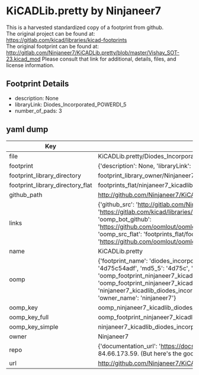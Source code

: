 # KiCADLib.pretty by Ninjaneer7  
This is a harvested standardized copy of a footprint from github.  
The original project can be found at:  
https://gitlab.com/kicad/libraries/kicad-footprints  
The original footprint can be found at:
http://gitlab.com/Ninjaneer7/KiCADLib.pretty/blob/master/Vishay_SOT-23.kicad_mod
Please consult that link for additional, details, files, and license information.  
## Footprint Details
* description: None  
* libraryLink: Diodes_Incorporated_POWERDI_5  
* number_of_pads: 3  
## yaml dump  
| Key | Value |  
| --- | --- |  
| file | KiCADLib.pretty/Diodes_Incorporated_POWERDI_5.kicad_mod |  
| footprint | {'description': None, 'libraryLink': 'Diodes_Incorporated_POWERDI_5', 'number_of_pads': 3} |  
| footprint_library_directory | footprint_library_owner/Ninjaneer7_KiCADLib.pretty |  
| footprint_library_directory_flat | footprints_flat/ninjaneer7_kicadlib_diodes_incorporated_powerdi_5/working |  
| github_path | http://github.com/Ninjaneer7/KiCADLib.pretty/blob/master/Diodes_Incorporated_POWERDI_5.kicad_mod |  
| links | {'github_src': 'http://gitlab.com/Ninjaneer7/KiCADLib.pretty/blob/master/Vishay_SOT-23.kicad_mod', 'github_src_repo': 'https://gitlab.com/kicad/libraries/kicad-footprints', 'oomp_bot': 'footprints/ninjaneer7_kicadlib_diodes_incorporated_powerdi_5/working', 'oomp_bot_github': 'https://github.com/oomlout/oomlout_oomp_footprint_bot/tree/main/footprints/ninjaneer7_kicadlib_diodes_incorporated_powerdi_5/working', 'oomp_src_flat': 'footprints_flat/footprints_flat/ninjaneer7_kicadlib_diodes_incorporated_powerdi_5/working', 'oomp_src_flat_github': 'https://github.com/oomlout/oomlout_oomp_footprint_src/tree/main/footprints_flat/ninjaneer7_kicadlib_diodes_incorporated_powerdi_5/working'} |  
| name | KiCADLib.pretty |  
| oomp | {'footprint_name': 'diodes_incorporated_powerdi_5', 'library_name': 'kicadlib', 'md5': '4d75c54adffd1a8c9bda50fdae245172', 'md5_10': '4d75c54adf', 'md5_5': '4d75c', 'md5_6': '4d75c5', 'oomp_key': 'oomp_ninjaneer7_kicadlib_diodes_incorporated_powerdi_5', 'oomp_key_extra': 'oomp_footprint_ninjaneer7_kicadlib_diodes_incorporated_powerdi_5', 'oomp_key_full': 'oomp_footprint_ninjaneer7_kicadlib_diodes_incorporated_powerdi_5_4d75c5', 'oomp_key_simple': 'ninjaneer7_kicadlib_diodes_incorporated_powerdi_5', 'original_filename': 'KiCADLib.pretty/Diodes_Incorporated_POWERDI_5.kicad_mod', 'owner_name': 'ninjaneer7'} |  
| oomp_key | oomp_ninjaneer7_kicadlib_diodes_incorporated_powerdi_5 |  
| oomp_key_full | oomp_footprint_ninjaneer7_kicadlib_diodes_incorporated_powerdi_5 |  
| oomp_key_simple | ninjaneer7_kicadlib_diodes_incorporated_powerdi_5 |  
| owner | Ninjaneer7 |  
| repo | {'documentation_url': 'https://docs.github.com/rest/overview/resources-in-the-rest-api#rate-limiting', 'message': "API rate limit exceeded for 84.66.173.59. (But here's the good news: Authenticated requests get a higher rate limit. Check out the documentation for more details.)"} |  
| url | http://github.com/Ninjaneer7/KiCADLib.pretty |  


